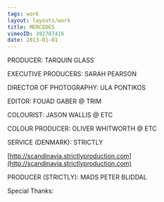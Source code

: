 ```yaml
---
tags: work
layout: layouts/work
title: MERCEDES
vimeoID: 392787416
date: 2013-01-01
---
```


PRODUCER: TARQUIN GLASS

EXECUTIVE PRODUCERS: SARAH PEARSON

DIRECTOR OF PHOTOGRAPHY: ULA PONTIKOS

EDITOR: FOUAD GABER @ TRIM

COLOURIST: JASON WALLIS @ ETC

COLOUR PRODUCER: OLIVER WHITWORTH @ ETC

SERVICE (DENMARK): STRICTLY

[http://scandinavia.strictlyproduction.com](http://scandinavia.strictlyproduction.com)

PRODUCER (STRICTLY): MADS PETER BLIDDAL

Special Thanks:
